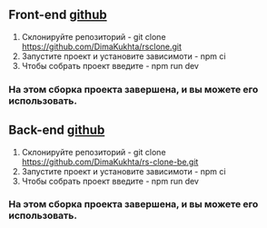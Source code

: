 ## Front-end  [github]("https://github.com/DimaKukhta/rsclone")
1. Склонируйте репозиторий  - git clone https://github.com/DimaKukhta/rsclone.git
2. Запустите проект и установите зависимоти - npm ci
3. Чтобы собрать проект введите - npm run dev
### На этом сборка проекта завершена, и вы можете его использовать.

## Back-end [github](https://github.com/DimaKukhta/rs-clone-be")
1. Склонируйте репозиторий  - git clone https://github.com/DimaKukhta/rs-clone-be.git
2. Запустите проект и установите зависимоти - npm ci
3. Чтобы собрать проект введите - npm run dev
### На этом сборка проекта завершена, и вы можете его использовать.